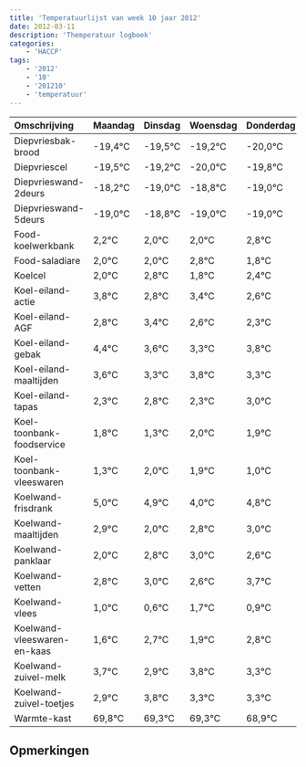 ```yaml
---
title: 'Temperatuurlijst van week 10 jaar 2012'
date: 2012-03-11
description: 'Themperatuur logboek'
categories:
    - 'HACCP'
tags:
    - '2012'
    - '10'
    - '201210'
    - 'temperatuur'
---
```

|Omschrijving|Maandag|Dinsdag|Woensdag|Donderdag|Vrijdag|Zaterdag|Zondag|
|:---|:---|:---|:---|:---|:---|:---|:---|
|Diepvriesbak-brood|-19,4°C|-19,5°C|-19,2°C|-20,0°C|-19,8°C|-20,0°C|-20,0°C|
|Diepvriescel|-19,5°C|-19,2°C|-20,0°C|-19,8°C|-20,0°C|-20,0°C|-19,2°C|
|Diepvrieswand-2deurs|-18,2°C|-19,0°C|-18,8°C|-19,0°C|-19,0°C|-18,2°C|-19,2°C|
|Diepvrieswand-5deurs|-19,0°C|-18,8°C|-19,0°C|-19,0°C|-18,2°C|-19,2°C|-18,6°C|
|Food-koelwerkbank|2,2°C|2,0°C|2,0°C|2,8°C|1,8°C|2,4°C|1,6°C|
|Food-saladiare|2,0°C|2,0°C|2,8°C|1,8°C|2,4°C|1,6°C|1,3°C|
|Koelcel|2,0°C|2,8°C|1,8°C|2,4°C|1,6°C|1,3°C|1,8°C|
|Koel-eiland-actie|3,8°C|2,8°C|3,4°C|2,6°C|2,3°C|2,8°C|2,3°C|
|Koel-eiland-AGF|2,8°C|3,4°C|2,6°C|2,3°C|2,8°C|2,3°C|3,0°C|
|Koel-eiland-gebak|4,4°C|3,6°C|3,3°C|3,8°C|3,3°C|4,0°C|3,9°C|
|Koel-eiland-maaltijden|3,6°C|3,3°C|3,8°C|3,3°C|4,0°C|3,9°C|3,0°C|
|Koel-eiland-tapas|2,3°C|2,8°C|2,3°C|3,0°C|2,9°C|2,0°C|2,8°C|
|Koel-toonbank-foodservice|1,8°C|1,3°C|2,0°C|1,9°C|1,0°C|1,8°C|2,0°C|
|Koel-toonbank-vleeswaren|1,3°C|2,0°C|1,9°C|1,0°C|1,8°C|2,0°C|1,6°C|
|Koelwand-frisdrank|5,0°C|4,9°C|4,0°C|4,8°C|5,0°C|4,6°C|5,7°C|
|Koelwand-maaltijden|2,9°C|2,0°C|2,8°C|3,0°C|2,6°C|3,7°C|2,9°C|
|Koelwand-panklaar|2,0°C|2,8°C|3,0°C|2,6°C|3,7°C|2,9°C|3,8°C|
|Koelwand-vetten|2,8°C|3,0°C|2,6°C|3,7°C|2,9°C|3,8°C|3,3°C|
|Koelwand-vlees|1,0°C|0,6°C|1,7°C|0,9°C|1,8°C|1,3°C|1,3°C|
|Koelwand-vleeswaren-en-kaas|1,6°C|2,7°C|1,9°C|2,8°C|2,3°C|2,3°C|1,9°C|
|Koelwand-zuivel-melk|3,7°C|2,9°C|3,8°C|3,3°C|3,3°C|2,9°C|3,4°C|
|Koelwand-zuivel-toetjes|2,9°C|3,8°C|3,3°C|3,3°C|2,9°C|3,4°C|2,3°C|
|Warmte-kast|69,8°C|69,3°C|69,3°C|68,9°C|69,4°C|68,3°C|68,9°C|

## Opmerkingen


